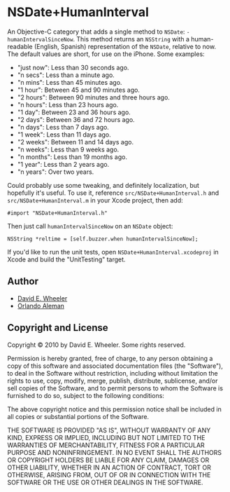 NSDate+HumanInterval
====================

An Objective-C category that adds a single method to `NSDate`:
`-humanIntervalSinceNow`. This method returns an `NSString` with a
human-readable (English, Spanish) representation of the `NSDate`, relative to now. The
default values are short, for use on the iPhone. Some examples:

* "just now": Less than 30 seconds ago.
* "n secs": Less than a minute ago.
* "n mins": Less than 45 minutes ago.
* "1 hour": Between 45 and 90 minutes ago.
* "2 hours": Between 90 minutes and three hours ago.
* "n hours": Less than 23 hours ago.
* "1 day": Between 23 and 36 hours ago.
* "2 days": Between 36 and 72 hours ago.
* "n days": Less than 7 days ago.
* "1 week": Less than 11 days ago.
* "2 weeks": Between 11 and 14 days ago.
* "n weeks": Less than 9 weeks ago.
* "n months": Less than 19 months ago.
* "1 year": Less than 2 years ago.
* "n years": Over two years.

Could probably use some tweaking, and definitely localization, but hopefully
it's useful. To use it, reference `src/NSDate+HumanInterval.h` and
`src/NSDate+HumanInterval.m` in your Xcode project, then add:

    #import "NSDate+HumanInterval.h"

Then just call `humanIntervalSinceNow` on an `NSDate` object:

    NSString *reltime = [self.buzzer.when humanIntervalSinceNow];

If you'd like to run the unit tests, open `NSDate+HumanInterval.xcodeproj` in
Xcode and build the "UnitTesting" target.


Author
------

* [David E. Wheeler](http://justatheory.com/)
* [Orlando Aleman](http://orlandoaleman.com/)

Copyright and License
---------------------

Copyright © 2010 by David E. Wheeler. Some rights reserved.

Permission is hereby granted, free of charge, to any person obtaining a copy
of this software and associated documentation files (the "Software"), to deal
in the Software without restriction, including without limitation the rights
to use, copy, modify, merge, publish, distribute, sublicense, and/or sell
copies of the Software, and to permit persons to whom the Software is
furnished to do so, subject to the following conditions:

The above copyright notice and this permission notice shall be included in all
copies or substantial portions of the Software.

THE SOFTWARE IS PROVIDED "AS IS", WITHOUT WARRANTY OF ANY KIND, EXPRESS OR
IMPLIED, INCLUDING BUT NOT LIMITED TO THE WARRANTIES OF MERCHANTABILITY,
FITNESS FOR A PARTICULAR PURPOSE AND NONINFRINGEMENT. IN NO EVENT SHALL THE
AUTHORS OR COPYRIGHT HOLDERS BE LIABLE FOR ANY CLAIM, DAMAGES OR OTHER
LIABILITY, WHETHER IN AN ACTION OF CONTRACT, TORT OR OTHERWISE, ARISING FROM,
OUT OF OR IN CONNECTION WITH THE SOFTWARE OR THE USE OR OTHER DEALINGS IN THE
SOFTWARE.
